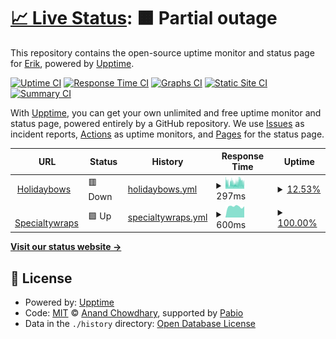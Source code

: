 # [📈 Live Status](https://HolidayES.github.io/upptime): <!--live status--> **🟧 Partial outage**

This repository contains the open-source uptime monitor and status page for [Erik](https://HolidayES.github.io/upptime), powered by [Upptime](https://github.com/upptime/upptime).

[![Uptime CI](https://github.com/HolidayES/upptime/workflows/Uptime%20CI/badge.svg)](https://github.com/HolidayES/upptime/actions?query=workflow%3A%22Uptime+CI%22)
[![Response Time CI](https://github.com/HolidayES/upptime/workflows/Response%20Time%20CI/badge.svg)](https://github.com/HolidayES/upptime/actions?query=workflow%3A%22Response+Time+CI%22)
[![Graphs CI](https://github.com/HolidayES/upptime/workflows/Graphs%20CI/badge.svg)](https://github.com/HolidayES/upptime/actions?query=workflow%3A%22Graphs+CI%22)
[![Static Site CI](https://github.com/HolidayES/upptime/workflows/Static%20Site%20CI/badge.svg)](https://github.com/HolidayES/upptime/actions?query=workflow%3A%22Static+Site+CI%22)
[![Summary CI](https://github.com/HolidayES/upptime/workflows/Summary%20CI/badge.svg)](https://github.com/HolidayES/upptime/actions?query=workflow%3A%22Summary+CI%22)

With [Upptime](https://upptime.js.org), you can get your own unlimited and free uptime monitor and status page, powered entirely by a GitHub repository. We use [Issues](https://github.com/HolidayES/upptime/issues) as incident reports, [Actions](https://github.com/HolidayES/upptime/actions) as uptime monitors, and [Pages](https://HolidayES.github.io/upptime) for the status page.

<!--start: status pages-->
<!-- This summary is generated by Upptime (https://github.com/upptime/upptime) -->
<!-- Do not edit this manually, your changes will be overwritten -->
<!-- prettier-ignore -->
| URL | Status | History | Response Time | Uptime |
| --- | ------ | ------- | ------------- | ------ |
| <img alt="" src="https://icons.duckduckgo.com/ip3/www.holidaybows.com.ico" height="13"> [Holidaybows](https://www.holidaybows.com) | 🟥 Down | [holidaybows.yml](https://github.com/HolidayES/upptime/commits/HEAD/history/holidaybows.yml) | <details><summary><img alt="Response time graph" src="./graphs/holidaybows/response-time-week.png" height="20"> 297ms</summary><br><a href="https://HolidayES.github.io/upptime/history/holidaybows"><img alt="Response time 287" src="https://img.shields.io/endpoint?url=https%3A%2F%2Fraw.githubusercontent.com%2FHolidayES%2Fupptime%2FHEAD%2Fapi%2Fholidaybows%2Fresponse-time.json"></a><br><a href="https://HolidayES.github.io/upptime/history/holidaybows"><img alt="24-hour response time 302" src="https://img.shields.io/endpoint?url=https%3A%2F%2Fraw.githubusercontent.com%2FHolidayES%2Fupptime%2FHEAD%2Fapi%2Fholidaybows%2Fresponse-time-day.json"></a><br><a href="https://HolidayES.github.io/upptime/history/holidaybows"><img alt="7-day response time 297" src="https://img.shields.io/endpoint?url=https%3A%2F%2Fraw.githubusercontent.com%2FHolidayES%2Fupptime%2FHEAD%2Fapi%2Fholidaybows%2Fresponse-time-week.json"></a><br><a href="https://HolidayES.github.io/upptime/history/holidaybows"><img alt="30-day response time 287" src="https://img.shields.io/endpoint?url=https%3A%2F%2Fraw.githubusercontent.com%2FHolidayES%2Fupptime%2FHEAD%2Fapi%2Fholidaybows%2Fresponse-time-month.json"></a><br><a href="https://HolidayES.github.io/upptime/history/holidaybows"><img alt="1-year response time 287" src="https://img.shields.io/endpoint?url=https%3A%2F%2Fraw.githubusercontent.com%2FHolidayES%2Fupptime%2FHEAD%2Fapi%2Fholidaybows%2Fresponse-time-year.json"></a></details> | <details><summary><a href="https://HolidayES.github.io/upptime/history/holidaybows">12.53%</a></summary><a href="https://HolidayES.github.io/upptime/history/holidaybows"><img alt="All-time uptime 5.26%" src="https://img.shields.io/endpoint?url=https%3A%2F%2Fraw.githubusercontent.com%2FHolidayES%2Fupptime%2FHEAD%2Fapi%2Fholidaybows%2Fuptime.json"></a><br><a href="https://HolidayES.github.io/upptime/history/holidaybows"><img alt="24-hour uptime 39.81%" src="https://img.shields.io/endpoint?url=https%3A%2F%2Fraw.githubusercontent.com%2FHolidayES%2Fupptime%2FHEAD%2Fapi%2Fholidaybows%2Fuptime-day.json"></a><br><a href="https://HolidayES.github.io/upptime/history/holidaybows"><img alt="7-day uptime 12.53%" src="https://img.shields.io/endpoint?url=https%3A%2F%2Fraw.githubusercontent.com%2FHolidayES%2Fupptime%2FHEAD%2Fapi%2Fholidaybows%2Fuptime-week.json"></a><br><a href="https://HolidayES.github.io/upptime/history/holidaybows"><img alt="30-day uptime 5.26%" src="https://img.shields.io/endpoint?url=https%3A%2F%2Fraw.githubusercontent.com%2FHolidayES%2Fupptime%2FHEAD%2Fapi%2Fholidaybows%2Fuptime-month.json"></a><br><a href="https://HolidayES.github.io/upptime/history/holidaybows"><img alt="1-year uptime 5.26%" src="https://img.shields.io/endpoint?url=https%3A%2F%2Fraw.githubusercontent.com%2FHolidayES%2Fupptime%2FHEAD%2Fapi%2Fholidaybows%2Fuptime-year.json"></a></details>
| <img alt="" src="https://icons.duckduckgo.com/ip3/www.specialtywraps.com.ico" height="13"> [Specialtywraps](https://www.specialtywraps.com) | 🟩 Up | [specialtywraps.yml](https://github.com/HolidayES/upptime/commits/HEAD/history/specialtywraps.yml) | <details><summary><img alt="Response time graph" src="./graphs/specialtywraps/response-time-week.png" height="20"> 600ms</summary><br><a href="https://HolidayES.github.io/upptime/history/specialtywraps"><img alt="Response time 581" src="https://img.shields.io/endpoint?url=https%3A%2F%2Fraw.githubusercontent.com%2FHolidayES%2Fupptime%2FHEAD%2Fapi%2Fspecialtywraps%2Fresponse-time.json"></a><br><a href="https://HolidayES.github.io/upptime/history/specialtywraps"><img alt="24-hour response time 538" src="https://img.shields.io/endpoint?url=https%3A%2F%2Fraw.githubusercontent.com%2FHolidayES%2Fupptime%2FHEAD%2Fapi%2Fspecialtywraps%2Fresponse-time-day.json"></a><br><a href="https://HolidayES.github.io/upptime/history/specialtywraps"><img alt="7-day response time 600" src="https://img.shields.io/endpoint?url=https%3A%2F%2Fraw.githubusercontent.com%2FHolidayES%2Fupptime%2FHEAD%2Fapi%2Fspecialtywraps%2Fresponse-time-week.json"></a><br><a href="https://HolidayES.github.io/upptime/history/specialtywraps"><img alt="30-day response time 581" src="https://img.shields.io/endpoint?url=https%3A%2F%2Fraw.githubusercontent.com%2FHolidayES%2Fupptime%2FHEAD%2Fapi%2Fspecialtywraps%2Fresponse-time-month.json"></a><br><a href="https://HolidayES.github.io/upptime/history/specialtywraps"><img alt="1-year response time 581" src="https://img.shields.io/endpoint?url=https%3A%2F%2Fraw.githubusercontent.com%2FHolidayES%2Fupptime%2FHEAD%2Fapi%2Fspecialtywraps%2Fresponse-time-year.json"></a></details> | <details><summary><a href="https://HolidayES.github.io/upptime/history/specialtywraps">100.00%</a></summary><a href="https://HolidayES.github.io/upptime/history/specialtywraps"><img alt="All-time uptime 100.00%" src="https://img.shields.io/endpoint?url=https%3A%2F%2Fraw.githubusercontent.com%2FHolidayES%2Fupptime%2FHEAD%2Fapi%2Fspecialtywraps%2Fuptime.json"></a><br><a href="https://HolidayES.github.io/upptime/history/specialtywraps"><img alt="24-hour uptime 100.00%" src="https://img.shields.io/endpoint?url=https%3A%2F%2Fraw.githubusercontent.com%2FHolidayES%2Fupptime%2FHEAD%2Fapi%2Fspecialtywraps%2Fuptime-day.json"></a><br><a href="https://HolidayES.github.io/upptime/history/specialtywraps"><img alt="7-day uptime 100.00%" src="https://img.shields.io/endpoint?url=https%3A%2F%2Fraw.githubusercontent.com%2FHolidayES%2Fupptime%2FHEAD%2Fapi%2Fspecialtywraps%2Fuptime-week.json"></a><br><a href="https://HolidayES.github.io/upptime/history/specialtywraps"><img alt="30-day uptime 100.00%" src="https://img.shields.io/endpoint?url=https%3A%2F%2Fraw.githubusercontent.com%2FHolidayES%2Fupptime%2FHEAD%2Fapi%2Fspecialtywraps%2Fuptime-month.json"></a><br><a href="https://HolidayES.github.io/upptime/history/specialtywraps"><img alt="1-year uptime 100.00%" src="https://img.shields.io/endpoint?url=https%3A%2F%2Fraw.githubusercontent.com%2FHolidayES%2Fupptime%2FHEAD%2Fapi%2Fspecialtywraps%2Fuptime-year.json"></a></details>

<!--end: status pages-->

[**Visit our status website →**](https://HolidayES.github.io/upptime)

## 📄 License

- Powered by: [Upptime](https://github.com/upptime/upptime)
- Code: [MIT](./LICENSE) © [Anand Chowdhary](https://anandchowdhary.com), supported by [Pabio](https://pabio.com)
- Data in the `./history` directory: [Open Database License](https://opendatacommons.org/licenses/odbl/1-0/)
